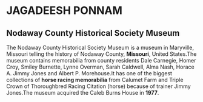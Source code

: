 # JAGADEESH PONNAM
## Nodaway County Historical Society Museum
The Nodaway County Historical Society Museum is a museum in Maryville, Missouri telling the history of Nodaway County, **Missouri**, United States.The museum contains memorabilia from county residents Dale Carnegie, Homer Croy, Smiley Burnette, Lynne Overman, Sarah Caldwell, Alma Nash, Horace A. Jimmy Jones and Albert P. Morehouse.It has one of the biggest collections of **horse racing memorabilia** from Calumet Farm and Triple Crown of Thoroughbred Racing Citation (horse) because of trainer Jimmy Jones.The museum acquired the Caleb Burns House in **1977**.
